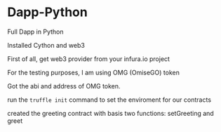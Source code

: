 # Dapp-Python

Full Dapp in Python

Installed Cython and web3

First of all, get web3 provider from your infura.io project

For the testing purposes, I am using OMG (OmiseGO) token

Got the abi and address of OMG token.

run the ``` truffle init ``` command to set the enviroment for our contracts

created the greeting contract with basis two functions: setGreeting and greet